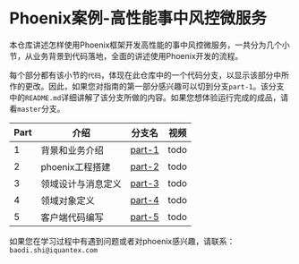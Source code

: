 # Phoenix案例-高性能事中风控微服务

本仓库讲述怎样使用Phoenix框架开发高性能的事中风控微服务，一共分为几个小节，从业务背景到代码落地，全面的讲述使用Phoenix开发的流程。

每个部分都有该小节的`代码`，体现在此仓库中的一个代码分支，以显示该部分中所作的更改。因此，如果您对指南的第一部分感兴趣可以切到分支`part-1`。该分支中的`README.md`详细讲解了该分支所做的内容。如果您想体验运行完成的成品，请看`master`分支。


|Part|介绍|分支名|视频|
|---|---|---|---|
|1|背景和业务介绍|[part-1](https://gitlab.iquantex.com/phoenix-public/phoenix-risk/tree/part-1)|todo|
|2|phoenix工程搭建|[part-2](https://gitlab.iquantex.com/phoenix-public/phoenix-risk/tree/part-2)|todo|
|3|领域设计与消息定义|[part-3](https://gitlab.iquantex.com/phoenix-public/phoenix-risk/tree/part-3)|todo|
|4|领域对象定义|[part-4](https://gitlab.iquantex.com/phoenix-public/phoenix-risk/tree/part-4)|todo|
|5|客户端代码编写|[part-5](https://gitlab.iquantex.com/phoenix-public/phoenix-risk/tree/part-5)|todo|

如果您在学习过程中有遇到问题或者对phoenix感兴趣，请联系：`baodi.shi@iquantex.com`

